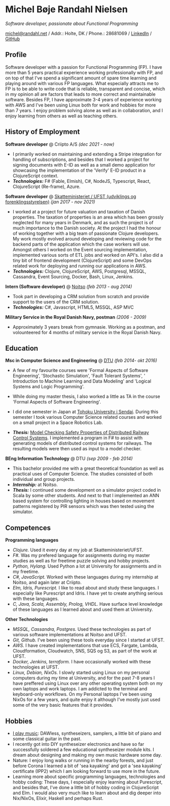 # Michel Bøje Randahl Nielsen

_Software developer, passionate about Functional Programming_

michel@randahl.net / Addr.: Holte, DK / Phone.: 28681069 / [LinkedIn](www.linkedin.com/in/michel-randahl) / [GitHub](https://github.com/michelrandahl)

## Profile
Software developer with a passion for Functional Programming (FP). I have more than 5 years practical experience working professionally with FP, and on top of that I've spend a significant amount of spare time learning and playing around with various FP languages. What especially attracts me to FP is to be able to write code that is reliable, transparent and concise, which in my opinion all are factors that leads to more correct and maintainable software.
Besides FP, I have approximate 3-4 years of experience working with AWS and I've been using Linux both for work and hobbies for more than 7 years.
I enjoy problem solving alone as well as in collaboration, and I enjoy learning from others as well as teaching others.

## History of Employment
**Software developer** @ Criipto A/S _(dec 2021 - now)_
- I primarily worked on maintaining and extending a Stripe integration for handling of subscriptions, and besides that I worked a project for signing documents with E-ID as well as a small demo application for showcasing the implementation of the 'Verify' E-ID product in a ClojureScript context.
- **_Technologies:_** F# (Fable, Elmish), C#, NodeJS, Typescript, React, ClojureScript (Re-frame), Azure.

**Software developer** @ [Skatteministeriet / UFST (udviklings og forenklingsstyrelsen)](https://www.ufst.dk/) _(jan 2017 - nov 2021)_
- I worked at a project for future valuation and taxation of Danish properties. The taxation of properties is an area which has been grossly neglected for many years in Denmark, and as such the project is of much importance to the Danish society. At the project I had the honour of working together with a big team of passionate Clojure developers. My work mostly evolved around developing and reviewing code for the backend parts of the application which the case workers will use. Amongst others I worked on the Event sourcing implementation, implemented various sorts of ETL jobs and worked on API's. I also did a tiny bit of frontend development (ClojureScript) and some DevOps related work for deploying and running our applications in AWS.
- **_Technologies:_** Clojure, ClojureScript, AWS, Postgresql, MSSQL, Cassandra, Event Sourcing, Docker, Bash, Linux, Jenkins.

**Intern (Software developer)** @ [Noitso](https://www.noitso.dk/) _(feb 2013 - aug 2014)_
- Took part in developing a CRM solution from scratch and provide support to the users of the CRM solution.
- **_Technologies:_** C#, Javascript, HTML5, MSSQL, ASP MVC

**Military Service in the Royal Danish Navy, postman** _(2006 - 2009)_
- Approximately 3 years break from gymnasie. Working as a postman, and volounteered for 4 months of military service in the Royal Danish Navy.

## Education

**Msc in Computer Science and Engineering** @ [DTU](https://www.dtu.dk/english/education/msc/programmes/computer_science_and_engineering) _(feb 2014- okt 2016)_
- A few of my favourite courses were 'Formal Aspects of Software Engineering', 'Stochastic Simulation', 'Fault Tolerant Systems', '
Introduction to Machine Learning and Data Modeling' and 'Logical Systems and Logic Programming'.
- While doing my master thesis, I also worked a little as TA in the course 'Formal Aspects of Software Engineering'.
- I did one semester in Japan at [Tohoku University i Sendai](https://www.eng.tohoku.ac.jp/english/). During this semester I took various Computer Science related courses and worked on a small project in a Space Robotics Lab.

- **_Thesis:_** [Model Checking Safety Properties of Distributed Railway Control Systems](http://www2.imm.dtu.dk/pubdb/edoc/imm6955.pdf). I implemented a program in F# to assist with generating models of distributed control systems for railways. The resulting models were then used as input to a model checker.

**BEng Information Technology** @ DTU _(sep 2009 - feb 2014)_
- This bachelor provided me with a great theoretical foundation as well as practical uses of Computer Science. The studies consisted of both individual  and group projects.
- **_Internship:_** at Noitso.
- **_Thesis:_** I continued some development on a simulator project coded in Scala by some other students. And next to that I implemented an ANN based system for controlling lighting in houses based on movement patterns registered by PIR sensors which was then tested using the simulator.

## Competences
**Programming languages**
- *Clojure.* Used it every day at my job at Skatteministeriet/UFST.
- *F#.* Was my prefered language for assignments during my master studies as well as for freetime puzzle solving and hobby projects.
- *Python, Hylang.* Used Python a lot at University for assignments and in my freetime.
- *C#, JavaScript.* Worked with these languages during my internship at Noitso, and again later at Criipto.
- *Elm, Idris, Purescript.* I like to read about and study these languages. I especially like Purescript and Idris. I have yet to create anything serious with these languages.
- *C, Java, Scala, Assembly, Prolog, VHDL.* Have surface level knowledge of these languages as I learned about and used them at University.

**Other Technologies**
- *MSSQL, Cassandra, Postgres.* Used these technologies as part of various software implementations at Noitso and UFST.
- *Git, Github.* I've been using these tools everyday since I started at UFST.
- *AWS.* I have created implementations that use ECS, Fargate, Lambda, Cloudformation, Cloudwatch, SNS, SQS og S3, as part of the work at UFST.
- *Docker, Jenkins, terraform.* I have occasionally worked with these technologies at UFST.
- *Linux, Debian, NixOs.* I slowly started using Linux on my personal computers during my time at University, and for the past 7-8 years I have preffered using Linux over any other operating system both on my own laptops and work laptops. I am addicted to the terminal and keyboard-only workflows. On my Personal laptops I've been using NixOs for a few years, and quite enjoy it although I've mostly just used some of the very basic features that it provides.

## Hobbies
- [I play music](https://soundcloud.com/michel-nielsen-478124668/tracks): DAWless, syntheseizers, samplers, a little bit of piano and some classical guitar in the past.
- I recently got into DIY syntheseizer electronics and have so far successfully soldered a few educational syntheseizer module kits. I dream about designing and making my own music hardware some day.
- Nature: I enjoy long walks or running in the nearby forests, and just before Corona I learned a bit of 'sea kayaking' and got a 'sea kayaking' certificate (IPP2) which I am looking forward to use more in the future.
- Learning more about specific programming languages, technologies and hobby coding: These days, I especially enjoy learning about Purescript, and besides that, I've done a little bit of hobby coding in ClojureScript and Elm. I would also very much like to learn about and dig deeper into Nix/NixOs, Elixir, Haskell and perhaps Rust.
